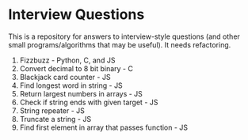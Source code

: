 # Interview Questions

This is a repository for answers to interview-style questions (and other small programs/algorithms that may be useful).  It needs refactoring.

1. Fizzbuzz - Python, C, and JS
2. Convert decimal to 8 bit binary - C
3. Blackjack card counter - JS
4. Find longest word in string - JS
5. Return largest numbers in arrays - JS
6. Check if string ends with given target - JS
7. String repeater - JS
8. Truncate a string - JS
9. Find first element in array that passes function - JS